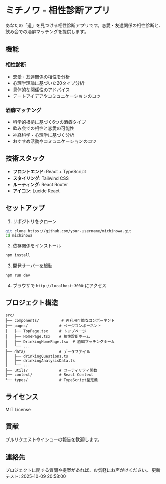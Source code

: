 # ミチノワ - 相性診断アプリ

あなたの「道」を見つける相性診断アプリです。恋愛・友達関係の相性診断と、飲み会での酒癖マッチングを提供します。

## 機能

### 相性診断
- 恋愛・友達関係の相性を分析
- 心理学理論に基づいた20タイプ分析
- 具体的な関係性のアドバイス
- デートアイデアやコミュニケーションのコツ

### 酒癖マッチング
- 科学的根拠に基づく6つの酒癖タイプ
- 飲み会での相性と恋愛の可能性
- 神経科学・心理学に基づく分析
- おすすめ活動やコミュニケーションのコツ

## 技術スタック

- **フロントエンド**: React + TypeScript
- **スタイリング**: Tailwind CSS
- **ルーティング**: React Router
- **アイコン**: Lucide React

## セットアップ

1. リポジトリをクローン
```bash
git clone https://github.com/your-username/michinowa.git
cd michinowa
```

2. 依存関係をインストール
```bash
npm install
```

3. 開発サーバーを起動
```bash
npm run dev
```

4. ブラウザで `http://localhost:3000` にアクセス

## プロジェクト構造

```
src/
├── components/          # 再利用可能なコンポーネント
├── pages/              # ページコンポーネント
│   ├── TopPage.tsx     # トップページ
│   ├── HomePage.tsx    # 相性診断ホーム
│   ├── DrinkingHomePage.tsx  # 酒癖マッチングホーム
│   └── ...
├── data/               # データファイル
│   ├── drinkingQuestions.ts
│   ├── drinkingAnalysisData.ts
│   └── ...
├── utils/              # ユーティリティ関数
├── context/            # React Context
└── types/              # TypeScript型定義
```

## ライセンス

MIT License

## 貢献

プルリクエストやイシューの報告を歓迎します。

## 連絡先

プロジェクトに関する質問や提案があれば、お気軽にお声がけください。
更新テスト: 2025-10-09 20:58:00
